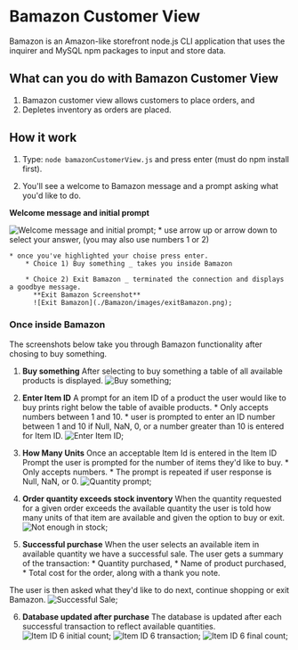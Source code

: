 # Bamazon Customer View
Bamazon is an Amazon-like storefront node.js CLI application that uses the inquirer and MySQL npm packages to input and store data.

## What can you do with Bamazon Customer View
  1. Bamazon customer view allows customers to place orders, and 
  2. Depletes inventory as orders are placed.
  
## How it work
  1. Type: 
  `node bamazonCustomerView.js` and press enter (must do npm install first).

  2. You'll see a welcome to Bamazon message and a prompt asking what you'd like to do.
  
  **Welcome message and initial prompt**
  
  ![Welcome message and initial prompt](./Bamazon/images/welcomeMessageAndPrompt.png);
    * use arrow up or arrow down to select your answer,
    (you may also use numbers 1 or 2)

    * once you've highlighted your choise press enter.
        * Choice 1) Buy something _ takes you inside Bamazon

        * Choice 2) Exit Bamazon _ terminated the connection and displays a goodbye message.
          **Exit Bamazon Screenshot**
          ![Exit Bamazon](./Bamazon/images/exitBamazon.png);
### Once inside Bamazon
The screenshots below take you through Bamazon functionality after chosing to buy something.
  1. **Buy something**
  After selecting to buy something a table of all available products is displayed.
  ![Buy something](./Bamazon/images/buySomething.png);

  2. **Enter Item ID**
  A prompt for an item ID of a product the user would like to buy prints right below the table of avaible products.
    * Only accepts numbers between 1 and 10.
    * user is prompted to enter an ID number between 1 and 10 if Null, NaN, 0, or a number greater than 10 is entered for Item ID.
  ![Enter Item ID](./Bamazon/images/enterItemId.png);

  3. **How Many Units**
  Once an acceptable Item Id is entered in the Item ID Prompt the user is prompted for the number of items they'd like to buy.
    * Only accepts numbers.
    * The prompt is repeated if user response is Null, NaN, or 0.
  ![Quantity prompt](./Bamazon/images/quantityPrompt.png);

  4. **Order quantity exceeds stock inventory**
  When the quantity requested for a given order exceeds the available quantity the user is told how many units of that item are available and given the option to buy or exit.
  ![Not enough in stock](./Bamazon/images/notEnoughInStock.png);

  5. **Successful purchase**
  When the user selects an available item in available quantity we have a successful sale. The user gets a summary of the transaction: 
    * Quantity purchased,
    * Name of product purchased,
    * Total cost for the order,
  along with a thank you note.

  The user is then asked what they'd like to do next, continue shopping or exit Bamazon.
  ![Successful Sale](./Bamazon/images/successulSale.png);

  6. **Database updated after purchase**
  The database is updated after each successful transaction to reflect available quantities.
  ![Item ID 6 initial count](./Bamazon/images/databaseInitialCount.png);
  ![Item ID 6 transaction](./Bamazon/images/itemIdSixTransaction.png);
  ![Item ID 6 final count](./Bamazon/images/databaseFinalCount.png);



